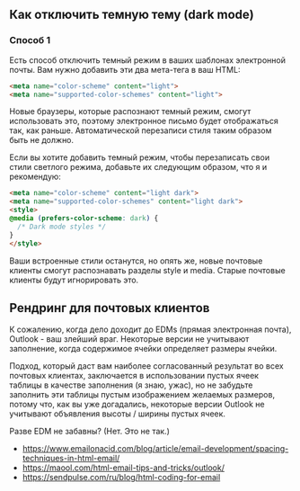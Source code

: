 ## Как отключить темную тему (dark mode)

### Способ 1

Есть способ отключить темный режим в ваших шаблонах электронной почты. Вам нужно добавить эти два мета-тега в ваш HTML:

```html
<meta name="color-scheme" content="light">
<meta name="supported-color-schemes" content="light">
```

Новые браузеры, которые распознают темный режим, смогут использовать это, поэтому электронное письмо будет отображаться так, как раньше. Автоматической перезаписи стиля таким образом быть не должно.

Если вы хотите добавить темный режим, чтобы перезаписать свои стили светлого режима, добавьте их следующим образом, что я и рекомендую:

```html
<meta name="color-scheme" content="light dark">
<meta name="supported-color-schemes" content="light dark">
<style>
@media (prefers-color-scheme: dark) {
  /* Dark mode styles */
}
</style>
```

Ваши встроенные стили останутся, но опять же, новые почтовые клиенты смогут распознавать разделы style и media. Старые почтовые клиенты будут игнорировать это.

## Рендринг для почтовых клиентов

К сожалению, когда дело доходит до EDMs (прямая электронная почта), Outlook - ваш злейший враг. Некоторые версии не учитывают заполнение, когда содержимое ячейки определяет размеры ячейки.

Подход, который даст вам наиболее согласованный результат во всех почтовых клиентах, заключается в использовании пустых ячеек таблицы в качестве заполнения (я знаю, ужас), но не забудьте заполнить эти таблицы пустым изображением желаемых размеров, потому что, как вы уже догадались, некоторые версии Outlook не учитывают объявления высоты / ширины пустых ячеек.

Разве EDM не забавны? (Нет. Это не так.)

- https://www.emailonacid.com/blog/article/email-development/spacing-techniques-in-html-email/
- https://maool.com/html-email-tips-and-tricks/outlook/
- https://sendpulse.com/ru/blog/html-coding-for-email
